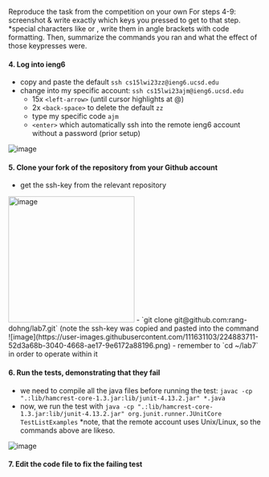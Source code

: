Reproduce the task from the competition on your own
For steps 4-9: screenshot & write exactly which keys you pressed to get to that step.
*special characters like <enter> or <tab>, write them in angle brackets with code formatting. 
Then, summarize the commands you ran and what the effect of those keypresses were.

#### 4. Log into ieng6
- copy and paste the default `ssh cs15lwi23zz@ieng6.ucsd.edu`
- change into my specific account: `ssh cs15lwi23ajm@ieng6.ucsd.edu`
  - 15x `<left-arrow>` (until cursor highlights at @)
  - 2x `<back-space>` to delete the default `zz`
  - type my specific code `ajm`
  - `<enter>` which automatically ssh into the remote ieng6 account without a password (prior setup)

![image](https://user-images.githubusercontent.com/111631103/224881312-ff7083f3-55c5-41a6-8669-cef22b9b9216.png)
  
#### 5. Clone your fork of the repository from your Github account
- get the ssh-key from the relevant repository
<img width="251" alt="image" src="https://user-images.githubusercontent.com/111631103/224881846-f6ed4bf6-98d2-41fb-b9ad-9a03bf852a1d.png">
- `git clone git@github.com:rang-dohng/lab7.git` (note the ssh-key was copied and pasted into the command
![image](https://user-images.githubusercontent.com/111631103/224883711-52d3a68b-3040-4668-ae17-9e6172a88196.png)
- remember to `cd ~/lab7` in order to operate within it

#### 6. Run the tests, demonstrating that they fail
- we need to compile all the java files before running the test: `javac -cp ".:lib/hamcrest-core-1.3.jar:lib/junit-4.13.2.jar" *.java`
- now, we run the test with `java -cp ".:lib/hamcrest-core-1.3.jar:lib/junit-4.13.2.jar" org.junit.runner.JUnitCore TestListExamples`
*note, that the remote account uses Unix/Linux, so the commands above are likeso.

![image](https://user-images.githubusercontent.com/111631103/224884648-b7a50e33-c293-4c06-8457-32c5b6c9df9c.png)

#### 7. Edit the code file to fix the failing test

